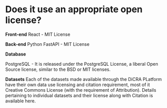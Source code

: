 # Does it use an appropriate open license?

**Front-end**
React - MIT License

**Back-end**
Python
FastAPI - MIT License

**Database**

PostgreSQL - It is released under the PostgreSQL License, a liberal Open Source license, similar to the BSD or MIT licenses.

**Datasets**
 Each of the datasets made available through the DiCRA PLatform have their own data use licensing and citation requirement, most of it Creative Commons License (with the requirement of Attribution). Details pertaining to individual datasets and their license along with Citation is available here.
